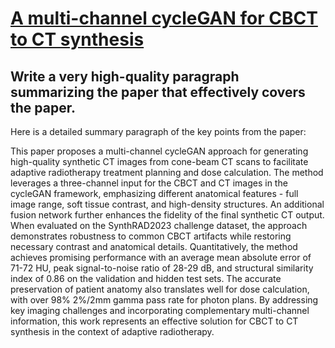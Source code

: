 # [A multi-channel cycleGAN for CBCT to CT synthesis](https://arxiv.org/abs/2312.02017)

## Write a very high-quality paragraph summarizing the paper that effectively covers the paper.

 Here is a detailed summary paragraph of the key points from the paper:

This paper proposes a multi-channel cycleGAN approach for generating high-quality synthetic CT images from cone-beam CT scans to facilitate adaptive radiotherapy treatment planning and dose calculation. The method leverages a three-channel input for the CBCT and CT images in the cycleGAN framework, emphasizing different anatomical features - full image range, soft tissue contrast, and high-density structures. An additional fusion network further enhances the fidelity of the final synthetic CT output. When evaluated on the SynthRAD2023 challenge dataset, the approach demonstrates robustness to common CBCT artifacts while restoring necessary contrast and anatomical details. Quantitatively, the method achieves promising performance with an average mean absolute error of 71-72 HU, peak signal-to-noise ratio of 28-29 dB, and structural similarity index of 0.86 on the validation and hidden test sets. The accurate preservation of patient anatomy also translates well for dose calculation, with over 98% 2%/2mm gamma pass rate for photon plans. By addressing key imaging challenges and incorporating complementary multi-channel information, this work represents an effective solution for CBCT to CT synthesis in the context of adaptive radiotherapy.
